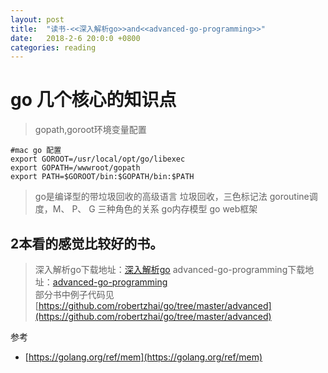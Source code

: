 ```yaml
---
layout: post
title:  "读书-<<深入解析go>>and<<advanced-go-programming>>"
date:   2018-2-6 20:0:0 +0800
categories: reading
---
```


# go 几个核心的知识点
>gopath,goroot环境变量配置

    #mac go 配置
    export GOROOT=/usr/local/opt/go/libexec
    export GOPATH=/wwwroot/gopath
    export PATH=$GOROOT/bin:$GOPATH/bin:$PATH
    
>go是编译型的带垃圾回收的高级语言
>垃圾回收，三色标记法
>goroutine调度，M、 P、 G 三种角色的关系
>go内存模型
>go web框架

## 2本看的感觉比较好的书。    
>深入解析go下载地址：[深入解析go](https://pan.baidu.com/s/1mjrySNe)
>advanced-go-programming下载地址：[advanced-go-programming](https://pan.baidu.com/s/1jKd6dYA)    
部分书中例子代码见[https://github.com/robertzhai/go/tree/master/advanced](https://github.com/robertzhai/go/tree/master/advanced)

 参考

* [https://golang.org/ref/mem](https://golang.org/ref/mem)
